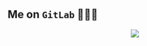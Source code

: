 <!-- ### Hi there 👋 -->

<!--
**liqin-z/liqin-z** is a ✨ _special_ ✨ repository because its `README.md` (this file) appears on your GitHub profile.

Here are some ideas to get you started:

- 🔭 I’m currently working on ...
- 🌱 I’m currently learning ...
- 👯 I’m looking to collaborate on ...
- 🤔 I’m looking for help with ...
- 💬 Ask me about ...
- 📫 How to reach me: ...
- 😄 Pronouns: ...
- ⚡ Fun fact: ...
-->
## Me on `GitLab` 👨🏻‍💻 
<!--START_SECTION:waka-->
<p align="center">
   <img src="https://wakatime.com/share/@bb8d7578-ab08-4df9-bf32-d34447ca1bd0/79778bee-6040-49d6-a62b-2ab21e2cd9d7.svg"/>
</p>
<!--END_SECTION:waka-->
